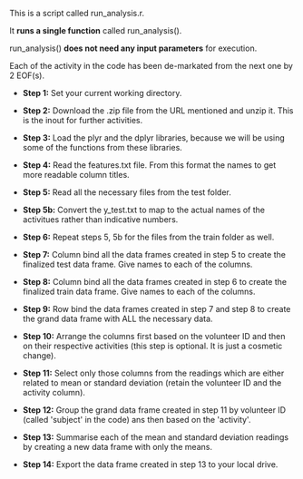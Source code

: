 This is a script called run_analysis.r.

It **runs a single function** called run_analysis().

run_analysis() **does not need any input parameters** for execution.

Each of the activity in the code has been de-markated from the next one by 2 EOF(s).

- **Step 1:** Set your current working directory.
- **Step 2:** Download the .zip file from the URL mentioned and unzip it. This is the inout for further activities. 

- **Step 3:** Load the plyr and the dplyr libraries, because we will be using some of the functions from these libraries.

- **Step 4:** Read the features.txt file. From this format the names to get more readable column titles. 

- **Step 5:** Read all the necessary files from the test folder. 
- **Step 5b:** Convert the y_test.txt to map to the actual names of the activitues rather than indicative numbers.

- **Step 6:** Repeat steps 5, 5b for the files from the train folder as well. 

- **Step 7:** Column bind all the data frames created in step 5 to create the finalized test data frame. Give names to each of the columns. 

- **Step 8:** Column bind all the data frames created in step 6 to create the finalized train data frame. Give names to each of the columns. 

- **Step 9:** Row bind the data frames created in step 7 and step 8 to create the grand data frame with ALL the necessary data.

- **Step 10:** Arrange the columns first based on the volunteer ID and then on their respective activities (this step is optional. It is just a cosmetic change).
- **Step 11:** Select only those columns from the readings which are either related to mean or standard deviation (retain the volunteer ID and the activity column).
- **Step 12:** Group the grand data frame created in step 11 by volunteer ID (called 'subject' in the code) ans then based on the 'activity'.
- **Step 13:** Summarise each of the mean and standard deviation readings by creating a new data frame with only the means.

- **Step 14:** Export the data frame created in step 13 to your local drive.

